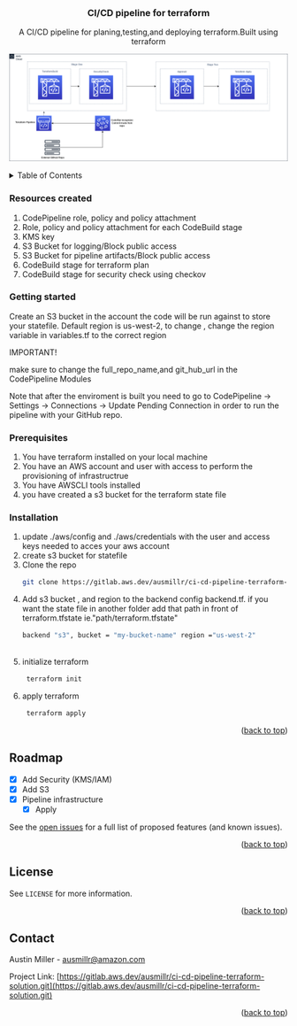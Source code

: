 <div id="top"></div>
<!--
*** Thanks for checking out the Best-README-Template. If you have a suggestion
*** that would make this better, please fork the repo and create a pull request
*** or simply open an issue with the tag "enhancement".
*** Don't forget to give the project a star!
*** Thanks again! Now go create something AMAZING! :D
-->



<!-- PROJECT SHIELDS -->
<!--
*** I'm using markdown "reference style" links for readability.
*** Reference links are enclosed in brackets [ ] instead of parentheses ( ).
*** See the bottom of this document for the declaration of the reference variables
*** for contributors-url, forks-url, etc. This is an optional, concise syntax you may use..
*** https://www.markdownguide.org/basic-syntax/#reference-style-links
-->

<!-- [![Issues][issues-shield]][issues-url]
[![LinkedIn][linkedin-shield]][linkedin-url] -->

<!-- PROJECT LOGO -->
 <!-- ![ProServelogo](images/aws_logo.png "proservelogo") -->
<div align="center">
<br />
<h3 align="center">CI/CD pipeline for terraform</h3>

  <p align="center">
     A CI/CD pipeline for planing,testing,and deploying terraform.Built using terraform
    <br />
  </p>
</div>

![Infrastructure Diagram2](images/diagram2.png "Infrastructure Diagram2")

<!-- TABLE OF CONTENTS -->
<details>
  <summary>Table of Contents</summary>
  <ol>
      <a href="#getting-started">Getting Started</a>
      <ul>
        <li><a href="#prerequisites">Prerequisites</a></li>
        <li><a href="#installation">Installation</a></li>
      </ul>
    </li>
    <li><a href="#license">License</a></li>
    <li><a href="#contact">Contact</a></li>
  </ol>
</details>


<!-- GETTING STARTED -->
### Resources created 

1. CodePipeline role, policy and policy attachment
2. Role, policy and policy attachment for each CodeBuild stage
3. KMS key
4. S3 Bucket for logging/Block public access
5. S3 Bucket for pipeline artifacts/Block public access
6. CodeBuild stage for terraform plan
7. CodeBuild stage for security check using checkov

### Getting started

Create an S3 bucket in the account the code will be run against to store your statefile.
Default region is us-west-2, to change , change the region variable in variables.tf to the correct region

IMPORTANT!

make sure to change the full_repo_name,and git_hub_url in the CodePipeline Modules

Note that after the enviroment is built you need to go to CodePipeline ->  Settings -> Connections -> Update Pending Connection in order to run the pipeline with your GitHub repo.

### Prerequisites

1. You have terraform installed on your local machine
2. You have an AWS account and user with access to perform the provisioning of infrastructrue
3. You have  AWSCLI tools installed
4. you have created a s3 bucket for the terraform state file

### Installation

1. update ./aws/config and ./aws/credentials with the user and access keys needed to acces your aws account
2. create s3 bucket for statefile
3. Clone the repo
   ```sh
   git clone https://gitlab.aws.dev/ausmillr/ci-cd-pipeline-terraform-solution.git
   ```
4. Add s3 bucket , and region to the backend config backend.tf. if you want the state file in another folder add that path in front of terraform.tfstate ie."path/terraform.tfstate"
   ```sh
   backend "s3", bucket = "my-bucket-name" region ="us-west-2"
  
5. initialize terraform
   ```sh
    terraform init
   ```
6. apply terraform
   ```sh
    terraform apply
   ```

<p align="right">(<a href="#top">back to top</a>)</p>

<!-- ROADMAP -->
## Roadmap

- [x] Add Security (KMS/IAM)
- [x] Add S3
- [x] Pipeline infrastructure
    - [x] Apply

See the [open issues](https://gitlab.aws.dev/ausmillr/ci-cd-pipeline-terraform-solution/-/issues) for a full list of proposed features (and known issues).

<p align="right">(<a href="#top">back to top</a>)</p>





<!-- LICENSE -->
## License

 See `LICENSE` for more information.

<p align="right">(<a href="#top">back to top</a>)</p>



<!-- CONTACT -->
## Contact

Austin Miller -  ausmillr@amazon.com

Project Link: [https://gitlab.aws.dev/ausmillr/ci-cd-pipeline-terraform-solution.git](https://gitlab.aws.dev/ausmillr/ci-cd-pipeline-terraform-solution.git)

<p align="right">(<a href="#top">back to top</a>)</p>



<!-- MARKDOWN LINKS & IMAGES -->
<!-- https://www.markdownguide.org/basic-syntax/#reference-style-links -->
[contributors-shield]: https://img.shields.io/github/contributors/GitHub-account-username/CI_CD-solution-with-terrafrom.svg?style=for-the-badge
[contributors-url]: https://gitlab.aws.dev/ausmillr/ci-cd-pipeline-terraform-solution.git/graphs/contributors
[forks-shield]: https://img.shields.io/github/forks/GitHub-account-username/CI_CD-solution-with-terrafrom.svg?style=for-the-badge
[forks-url]: https://gitlab.aws.dev/ausmillr/ci-cd-pipeline-terraform-solution/-/network/members
[stars-shield]: https://img.shields.io/github/stars/GitHub-account-username/CI_CD-solution-with-terrafrom.svg?style=for-the-badge
[stars-url]: https://gitlab.aws.dev/ausmillr/ci-cd-pipeline-terraform-solution.git/-/stargazers
[issues-shield]: https://img.shields.io/github/issues/GitHub-account-username/CI_CD-solution-with-terrafrom.svg?style=for-the-badge
[issues-url]: https://gitlab.aws.dev/ausmillr/ci-cd-pipeline-terraform-solution/-/issues
[license-shield]: https://img.shields.io/github/license/GitHub-account-username/CI_CD-solution-with-terrafrom.svg?style=for-the-badge
[license-url]: https://gitlab.aws.dev/ausmillr/ci-cd-pipeline-terraform-solution.git/blob/main/LICENSE
[linkedin-shield]: https://img.shields.io/badge/-LinkedIn-black.svg?style=for-the-badge&logo=linkedin&colorB=555
[linkedin-url]: https://linkedin.com/in/austin-miller-064b45128
[product-screenshot]: images/screenshot.png
